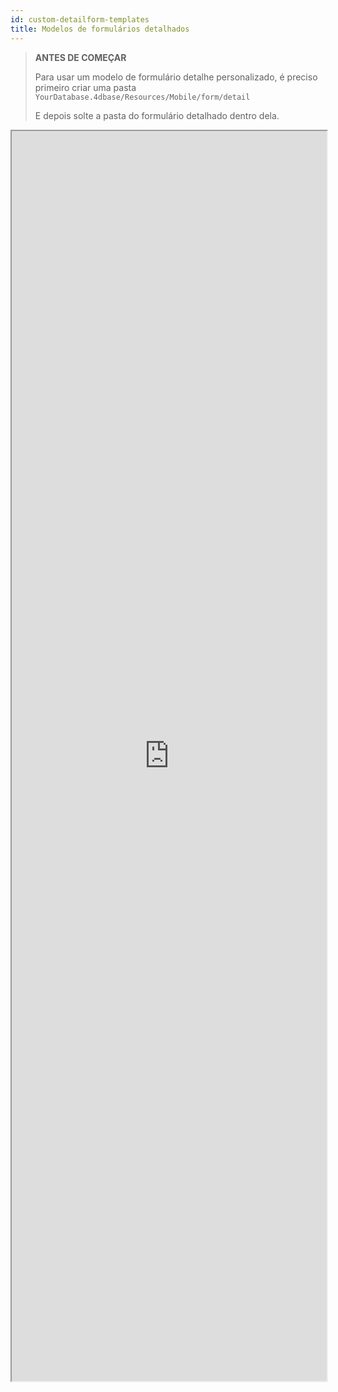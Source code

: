 ```yaml
---
id: custom-detailform-templates
title: Modelos de formulários detalhados
---
```


> **ANTES DE COMEÇAR**
> 
> Para usar um modelo de formulário detalhe personalizado, é preciso primeiro criar uma pasta `YourDatabase.4dbase/Resources/Mobile/form/detail` 
> 
> E depois solte a pasta do formulário detalhado dentro dela.

<div markdown="1">

<iframe src="https://4d-for-ios.github.io/gallery/#/type/form-detail/picker/0" scrolling="no" height="2000" width="100%">
</iframe>
</div>